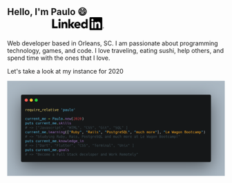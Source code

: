## Hello, I'm Paulo :smile: &emsp; &emsp; &emsp; &emsp; &emsp; &emsp; &emsp; &emsp; &emsp; &emsp; &emsp; &emsp; &emsp; &emsp; &emsp; &emsp; <img src="https://github.com/plooliveira/plooliveira/blob/master/pngfind.com-r-symbol-png-3493269.png?raw=true" width="120">    

Web developer based in Orleans, SC. I am passionate about programming technology, games, and code. 
I love traveling, eating sushi, help others, and spend time with the ones that I love.

Let's take a look at my instance for 2020

<img src="https://github.com/plooliveira/plooliveira/blob/master/introduction_me.png?raw=true" alt="introduction" width="1000"> 


 
